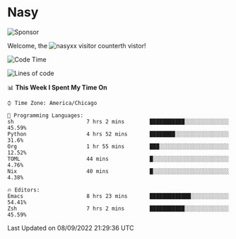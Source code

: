 # Nasy

<!--
<p align="center">
<img height="200" src="https://github-readme-stats.vercel.app/api?username=nasyxx&count_private=true&show_icons=true&theme=dracula&include_all_commits=true"/>
<img height="200" src="https://github-readme-stats.vercel.app/api/top-langs/?username=nasyxx&theme=dracula&hide=html,jupyter+notebook&count_private=true&show_icons=true"/>
</p>

  
----------------
-->

![Sponsor](https://img.shields.io/static/v1.svg?label=Sponsor&message=%E2%9D%A4&logo=GitHub&style=flat&color=pink)
 
Welcome, the ![nasyxx visitor counter](https://count.getloli.com/get/@nasyxx?theme=rule34)th vistor!
 
<!--START_SECTION:waka-->
![Code Time](http://img.shields.io/badge/Code%20Time-2%2C618%20hrs%2054%20mins-blue)

![Lines of code](https://img.shields.io/badge/From%20Hello%20World%20I%27ve%20Written-5%20Million%20lines%20of%20code-blue)

📊 **This Week I Spent My Time On** 

```text
⌚︎ Time Zone: America/Chicago

💬 Programming Languages: 
sh                       7 hrs 2 mins        ███████████░░░░░░░░░░░░░░   45.59% 
Python                   4 hrs 52 mins       ████████░░░░░░░░░░░░░░░░░   31.6% 
Org                      1 hr 55 mins        ███░░░░░░░░░░░░░░░░░░░░░░   12.52% 
TOML                     44 mins             █░░░░░░░░░░░░░░░░░░░░░░░░   4.76% 
Nix                      40 mins             █░░░░░░░░░░░░░░░░░░░░░░░░   4.38%

🔥 Editors: 
Emacs                    8 hrs 23 mins       █████████████░░░░░░░░░░░░   54.41% 
Zsh                      7 hrs 2 mins        ███████████░░░░░░░░░░░░░░   45.59%

```


 Last Updated on 08/09/2022 21:29:36 UTC
<!--END_SECTION:waka-->

<!-- ![visitors](https://visitor-badge.laobi.icu/badge?page_id=nasyxx.nasyxx) -->

